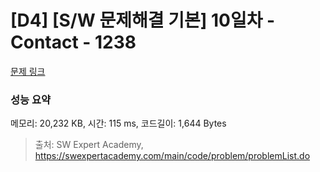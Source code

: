 # [D4] [S/W 문제해결 기본] 10일차 - Contact - 1238 

[문제 링크](https://swexpertacademy.com/main/code/problem/problemDetail.do?contestProbId=AV15B1cKAKwCFAYD) 

### 성능 요약

메모리: 20,232 KB, 시간: 115 ms, 코드길이: 1,644 Bytes



> 출처: SW Expert Academy, https://swexpertacademy.com/main/code/problem/problemList.do